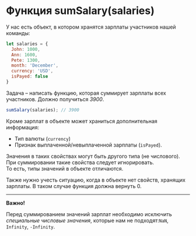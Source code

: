 # Функция sumSalary(salaries)

У нас есть объект, в котором хранятся зарплаты участников нашей команды:
```js
let salaries = {
  John: 1000,
  Ann: 1600,
  Pete: 1300,
  month: 'December',
  currency: 'USD',
  isPayed: false
}
```

Задача – написать функцию, которая суммирует зарплаты всех участников. Должно получиться *3900*.

```js
sumSalary(salaries); // 3900
```

Кроме зарплат в объекте может храниться дополнительная информация:
* Тип валюты (`currency`) 
* Признак выплаченной/невыплаченной зарплаты (`isPayed`).

Значения в таких свойствах могут быть другого типа (не числового). 
При суммировании такие свойства следует игнорировать.  
То есть, типы значений в объекте отличаются. 

Также нужно учесть ситуацию, когда в объекте нет свойств, хранящих зарплаты. В таком случае функция должна вернуть 0.
***
__Важно!__

Перед суммированием значений зарплат необходимо исключить *специальные числовые значения*, которые нам не подходят:`NaN`, `Infinity`, `-Infinity`.
